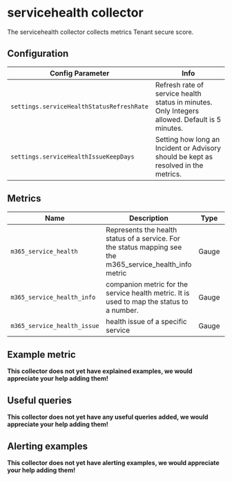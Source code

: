 # servicehealth collector

The servicehealth collector collects metrics Tenant secure score.

## Configuration

| Config Parameter                          | Info                                                                                                 |
|-------------------------------------------|------------------------------------------------------------------------------------------------------|
| `settings.serviceHealthStatusRefreshRate` | Refresh rate of service health status in minutes. Only Integers allowed. Default is 5 minutes.       |
| `settings.serviceHealthIssueKeepDays`     | Setting how long an Incident or Advisory should be kept as resolved in the metrics.                  |

## Metrics

| Name                        | Description                                                                                               | Type  | Labels                                                                                                       |
|-----------------------------|-----------------------------------------------------------------------------------------------------------|-------|--------------------------------------------------------------------------------------------------------------|
| `m365_service_health`       | Represents the health status of a service. For the status mapping see the m365_service_health_info metric | Gauge | `service_name`,`service_id`,`tenant`                                                                         |
| `m365_service_health_info`  | companion metric for the service health metric. It is used to map the status to a number.                 | Gauge | `tenant`,`use`                                                                                               |
| `m365_service_health_issue` | health issue of a specific service                                                                        | Gauge | `tenant`,`service_name`,`classification`,`issue_create_timestamp`,`title`,`issue_id`,`issue_close_timestamp` |

## Example metric
__This collector does not yet have explained examples, we would appreciate your help adding them!__

## Useful queries
__This collector does not yet have any useful queries added, we would appreciate your help adding them!__

## Alerting examples
__This collector does not yet have alerting examples, we would appreciate your help adding them!__
